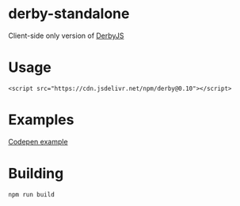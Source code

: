 derby-standalone
================

Client-side only version of [DerbyJS](https://derbyjs.com)


# Usage

```
<script src="https://cdn.jsdelivr.net/npm/derby@0.10"></script>
```


# Examples

[Codepen example](https://codepen.io/nateps/pen/MWWwYZK)


# Building

```
npm run build
```
